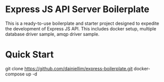 # Express JS API Server Boilerplate

This is a ready-to-use boilerplate and starter project designed to expedite the development of Express JS API. This includes docker setup, multiple database driver sample, amqp driver sample.

# Quick Start

git clone https://github.com/dainiellim/express-boilerplate.git
docker-compose up -d
